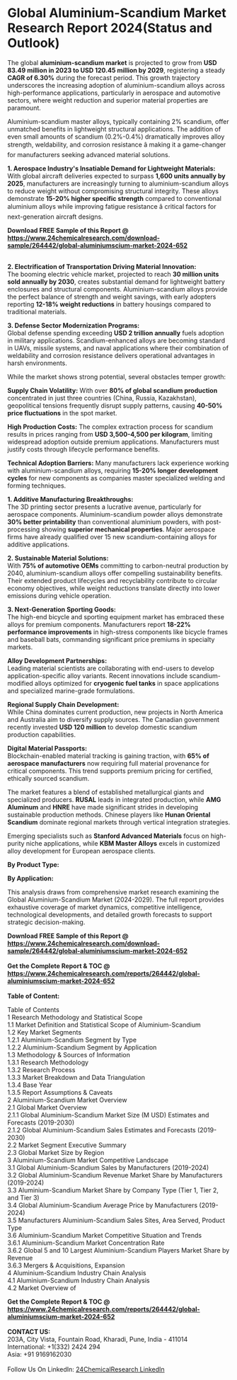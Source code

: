 <h1>Global Aluminium-Scandium Market Research Report 2024(Status and Outlook)</h1><p>The global <strong>aluminium-scandium market</strong> is projected to grow from <strong>USD 83.49 million in 2023 to USD 120.45 million by 2029</strong>, registering a steady <strong>CAGR of 6.30%</strong> during the forecast period. This growth trajectory underscores the increasing adoption of aluminium-scandium alloys across high-performance applications, particularly in aerospace and automotive sectors, where weight reduction and superior material properties are paramount.</p><p>Aluminium-scandium master alloys, typically containing 2% scandium, offer unmatched benefits in lightweight structural applications. The addition of even small amounts of scandium (0.2%-0.4%) dramatically improves alloy strength, weldability, and corrosion resistance â making it a game-changer for manufacturers seeking advanced material solutions.</p><p><strong>1. Aerospace Industry's Insatiable Demand for Lightweight Materials:</strong><br>
With global aircraft deliveries expected to surpass <strong>1,600 units annually by 2025</strong>, manufacturers are increasingly turning to aluminium-scandium alloys to reduce weight without compromising structural integrity. These alloys demonstrate <strong>15-20% higher specific strength</strong> compared to conventional aluminium alloys while improving fatigue resistance â critical factors for next-generation aircraft designs.</p><div><b>Download FREE Sample of this Report @ 
            <a href="https://www.24chemicalresearch.com/download-sample/264442/global-aluminiumscium-market-2024-652">
            https://www.24chemicalresearch.com/download-sample/264442/global-aluminiumscium-market-2024-652</a></b></div><br><p><strong>2. Electrification of Transportation Driving Material Innovation:</strong><br>
The booming electric vehicle market, projected to reach <strong>30 million units sold annually by 2030</strong>, creates substantial demand for lightweight battery enclosures and structural components. Aluminium-scandium alloys provide the perfect balance of strength and weight savings, with early adopters reporting <strong>12-18% weight reductions</strong> in battery housings compared to traditional materials.</p><p><strong>3. Defense Sector Modernization Programs:</strong><br>
Global defense spending exceeding <strong>USD 2 trillion annually</strong> fuels adoption in military applications. Scandium-enhanced alloys are becoming standard in UAVs, missile systems, and naval applications where their combination of weldability and corrosion resistance delivers operational advantages in harsh environments.</p><p>While the market shows strong potential, several obstacles temper growth:</p><p><strong>Supply Chain Volatility:</strong> With over <strong>80% of global scandium production</strong> concentrated in just three countries (China, Russia, Kazakhstan), geopolitical tensions frequently disrupt supply patterns, causing <strong>40-50% price fluctuations</strong> in the spot market.</p><p><strong>High Production Costs:</strong> The complex extraction process for scandium results in prices ranging from <strong>USD 3,500-4,500 per kilogram</strong>, limiting widespread adoption outside premium applications. Manufacturers must justify costs through lifecycle performance benefits.</p><p><strong>Technical Adoption Barriers:</strong> Many manufacturers lack experience working with aluminium-scandium alloys, requiring <strong>15-20% longer development cycles</strong> for new components as companies master specialized welding and forming techniques.</p><p><strong>1. Additive Manufacturing Breakthroughs:</strong><br>
The 3D printing sector presents a lucrative avenue, particularly for aerospace components. Aluminium-scandium powder alloys demonstrate <strong>30% better printability</strong> than conventional aluminium powders, with post-processing showing <strong>superior mechanical properties</strong>. Major aerospace firms have already qualified over 15 new scandium-containing alloys for additive applications.</p><p><strong>2. Sustainable Material Solutions:</strong><br>
With <strong>75% of automotive OEMs</strong> committing to carbon-neutral production by 2040, aluminium-scandium alloys offer compelling sustainability benefits. Their extended product lifecycles and recyclability contribute to circular economy objectives, while weight reductions translate directly into lower emissions during vehicle operation.</p><p><strong>3. Next-Generation Sporting Goods:</strong><br>
The high-end bicycle and sporting equipment market has embraced these alloys for premium components. Manufacturers report <strong>18-22% performance improvements</strong> in high-stress components like bicycle frames and baseball bats, commanding significant price premiums in specialty markets.</p><p><strong>Alloy Development Partnerships:</strong><br>
	Leading material scientists are collaborating with end-users to develop application-specific alloy variants. Recent innovations include scandium-modified alloys optimized for <strong>cryogenic fuel tanks</strong> in space applications and specialized marine-grade formulations.</p><p><strong>Regional Supply Chain Development:</strong><br>
	While China dominates current production, new projects in North America and Australia aim to diversify supply sources. The Canadian government recently invested <strong>USD 120 million</strong> to develop domestic scandium production capabilities.</p><p><strong>Digital Material Passports:</strong><br>
	Blockchain-enabled material tracking is gaining traction, with <strong>65% of aerospace manufacturers</strong> now requiring full material provenance for critical components. This trend supports premium pricing for certified, ethically sourced scandium.</p><p>The market features a blend of established metallurgical giants and specialized producers. <strong>RUSAL</strong> leads in integrated production, while <strong>AMG Aluminum</strong> and <strong>HNRE</strong> have made significant strides in developing sustainable production methods. Chinese players like <strong>Hunan Oriental Scandium</strong> dominate regional markets through vertical integration strategies.</p><p>Emerging specialists such as <strong>Stanford Advanced Materials</strong> focus on high-purity niche applications, while <strong>KBM Master Alloys</strong> excels in customized alloy development for European aerospace clients.</p><p><strong>By Product Type:</strong></p><p><strong>By Application:</strong></p><p>This analysis draws from comprehensive market research examining the Global Aluminium-Scandium Market (2024-2029). The full report provides exhaustive coverage of market dynamics, competitive intelligence, technological developments, and detailed growth forecasts to support strategic decision-making.</p><div><b>Download FREE Sample of this Report @ 
            <a href="https://www.24chemicalresearch.com/download-sample/264442/global-aluminiumscium-market-2024-652">
            https://www.24chemicalresearch.com/download-sample/264442/global-aluminiumscium-market-2024-652</a></b></div><br><div><b>Get the Complete Report & TOC @ 
            <a href="https://www.24chemicalresearch.com/reports/264442/global-aluminiumscium-market-2024-652">
            https://www.24chemicalresearch.com/reports/264442/global-aluminiumscium-market-2024-652</a></b></div><br>
            <b>Table of Content:</b><p>Table of Contents<br />
1 Research Methodology and Statistical Scope<br />
1.1 Market Definition and Statistical Scope of Aluminium-Scandium<br />
1.2 Key Market Segments<br />
1.2.1 Aluminium-Scandium Segment by Type<br />
1.2.2 Aluminium-Scandium Segment by Application<br />
1.3 Methodology & Sources of Information<br />
1.3.1 Research Methodology<br />
1.3.2 Research Process<br />
1.3.3 Market Breakdown and Data Triangulation<br />
1.3.4 Base Year<br />
1.3.5 Report Assumptions & Caveats<br />
2 Aluminium-Scandium Market Overview<br />
2.1 Global Market Overview<br />
2.1.1 Global Aluminium-Scandium Market Size (M USD) Estimates and Forecasts (2019-2030)<br />
2.1.2 Global Aluminium-Scandium Sales Estimates and Forecasts (2019-2030)<br />
2.2 Market Segment Executive Summary<br />
2.3 Global Market Size by Region<br />
3 Aluminium-Scandium Market Competitive Landscape<br />
3.1 Global Aluminium-Scandium Sales by Manufacturers (2019-2024)<br />
3.2 Global Aluminium-Scandium Revenue Market Share by Manufacturers (2019-2024)<br />
3.3 Aluminium-Scandium Market Share by Company Type (Tier 1, Tier 2, and Tier 3)<br />
3.4 Global Aluminium-Scandium Average Price by Manufacturers (2019-2024)<br />
3.5 Manufacturers Aluminium-Scandium Sales Sites, Area Served, Product Type<br />
3.6 Aluminium-Scandium Market Competitive Situation and Trends<br />
3.6.1 Aluminium-Scandium Market Concentration Rate<br />
3.6.2 Global 5 and 10 Largest Aluminium-Scandium Players Market Share by Revenue<br />
3.6.3 Mergers & Acquisitions, Expansion<br />
4 Aluminium-Scandium Industry Chain Analysis<br />
4.1 Aluminium-Scandium Industry Chain Analysis<br />
4.2 Market Overview of</p><div><b>Get the Complete Report & TOC @ 
            <a href="https://www.24chemicalresearch.com/reports/264442/global-aluminiumscium-market-2024-652">
            https://www.24chemicalresearch.com/reports/264442/global-aluminiumscium-market-2024-652</a></b></div><br><b>CONTACT US:</b><br>
            203A, City Vista, Fountain Road, Kharadi, Pune, India - 411014<br>
            International: +1(332) 2424 294<br>
            Asia: +91 9169162030 <br><br>
            Follow Us On LinkedIn: <a href="https://www.linkedin.com/company/24chemicalresearch/">24ChemicalResearch LinkedIn</a>